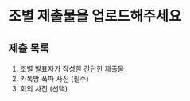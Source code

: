 # 조별 제출물을 업로드해주세요

## 제출 목록
<ol>
  <li> 조별 발표자가 작성한 간단한 제출물 </li>
  <li> 카톡방 폭파 사진 (필수) </li>
  <li> 회의 사진 (선택) </li>
</ol>
